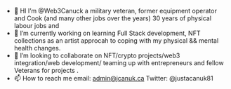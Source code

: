 - 👋 HI I’m @Web3Canuck a military veteran, former equipment operator and Cook (and many other jobs over the years) 30 years of physical labour jobs and 
- 🌱 I’m currently working on learning Full Stack development, NFT collections as an artist approcah to coping with my physical && mental health changes.
- 💞️ I’m looking to collaborate on NFT/crypto projects/web3 integration/web development/ teaming up with entrepreneurs and fellow Veterans for projects . 
- 📫 How to reach me email: admin@jcanuk.ca Twitter: @justacanuk81 


